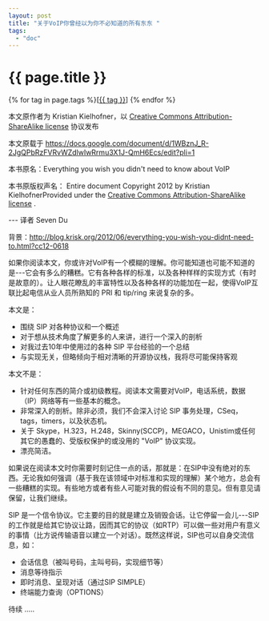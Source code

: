 ```yaml
---
layout: post
title: "关于VoIP你曾经以为你不必知道的所有东东 "
tags:
  - "doc"
---
```


# {{ page.title }}

<div class="tags">
{% for tag in page.tags %}[<a class="tag" href="/tags.html#{{ tag }}">{{ tag }}</a>] {% endfor %}
</div>


本文原作者为 Kristian Kielhofner，以  [Creative Commons Attribution-ShareAlike license](http://creativecommons.org/licenses/by-sa/3.0/legalcode)  协议发布

本文原载于 <https://docs.google.com/document/d/1WBznJ_R-2JgQPbRzFVRvWZdlwIwRrmu3X1J-QmH6Ecs/edit?pli=1>

本书原名：Everything you wish you didn't need to know about VoIP

本书原版权声名：
Entire document Copyright 2012 by Kristian KielhofnerProvided under the [Creative Commons Attribution-ShareAlike license](http://creativecommons.org/licenses/by-sa/3.0/legalcode) .

--- 译者 Seven Du

背景：<http://blog.krisk.org/2012/06/everything-you-wish-you-didnt-need-to.html?cc12-0618>

如果你阅读本文，你或许对VoIP有一个模糊的理解。你可能知道也可能不知道的是---它会有多么的糟糕。它有各种各样的标准，以及各种样样的实现方式（有时是故意的）。让人眼花瞭乱的丰富特性以及各种各样的功能加在一起，使得VoIP互联比起电信从业人员所熟知的 PRI 和 tip/ring 来说复杂的多。

本文是：

* 围绕 SIP 对各种协议和一个概述
* 对于想从技术角度了解更多的人来讲，进行一个深入的剖析
* 对我过去10年中使用过的各种 SIP 平台经验的一个总结
* 与实现无关，但略倾向于相对清晰的开源协议栈，我将尽可能保持客观

本文不是：

* 针对任何东西的简介或初级教程。阅读本文需要对VoIP，电话系统，数据（IP）网络等有一些基本的概念。
* 非常深入的剖析。除非必须，我们不会深入讨论 SIP 事务处理，CSeq，tags，timers，以及状态机。
* 关于 Skype，H.323，H.248，Skinny(SCCP)，MEGACO，Unistim或任何其它的愚蠢的、受版权保护的或没用的 "VoIP" 协议实现。
* 漂亮简洁。

如果说在阅读本文时你需要时刻记住一点的话，那就是：在SIP中没有绝对的东西。无论我如何强调（基于我在该领域中对标准和实现的理解）某个地方，总会有一些糟糕的实现。有些地方或者有些人可能对我的假设有不同的意见。但有意见请保留，让我们继续。


SIP 是一个信令协议。它主要的目的就是建立及销毁会话。让它停留一会儿---SIP的工作就是给其它协议让路，因而其它的协议（如RTP）可以做一些对用户有意义的事情（比方说传输语音以建立一个对话）。既然这样说，SIP也可以自身交流信息，如：


* 会话信息（被叫号码，主叫号码，实现细节等）
* 消息等待指示
* 即时消息、呈现对话（通过SIP SIMPLE）
* 终端能力查询（OPTIONS）


待续 .....
